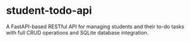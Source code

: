 # student-todo-api
A FastAPI-based RESTful API for managing students and their to-do tasks with full CRUD operations and SQLite database integration.
